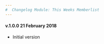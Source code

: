```yaml
---
#  Changelog Module: This Weeks Memberlist
---
```

<h4>v.1.0.0 21 February 2018</h4>
<ul>
<li>Initial version</li>
</ul>
